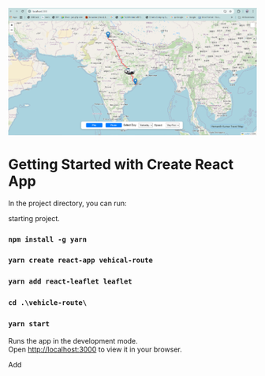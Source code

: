 ![Project Preview](https://raw.githubusercontent.com/Hemanthkumarkatikireddi/Vehicle-Movement-on-a-map-blokly-tech-assignment-/refs/heads/main/Screenshot%20(1361).png)

# Getting Started with Create React App

In the project directory, you can run:

starting project.

### `npm install -g yarn`

### `yarn create react-app vehical-route`

### `yarn add react-leaflet leaflet`

### `cd .\vehicle-route\`

### `yarn start`

Runs the app in the development mode.\
Open [http://localhost:3000](http://localhost:3000) to view it in your browser.

Add
